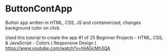 # ButtonContApp
Button app written in HTML, CSS, JS and containerized, changes background color on click.

Used this tutorial to create the app
#1 of 25 Beginner Projects - HTML, CSS, & JavaScript - Colors ( Responsive Design )
https://www.youtube.com/watch?v=hIjAGcMh3QA
